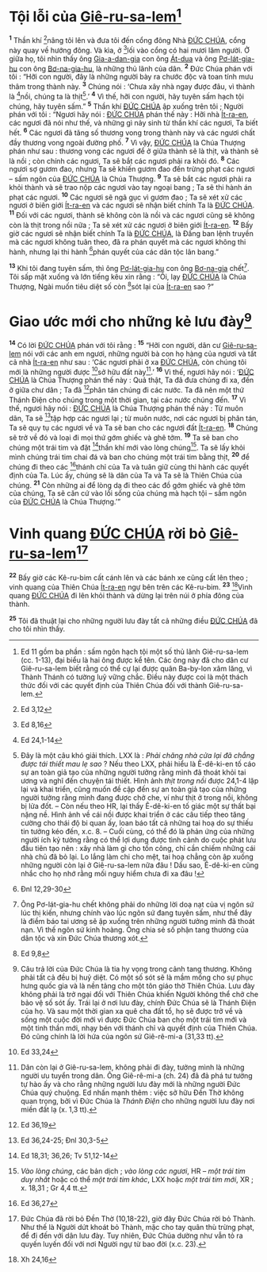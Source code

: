 # Tội lỗi của [Giê-ru-sa-lem]()[^1-ad5b2185-6669-4021-8eee-2981fefb2f1c]
<sup><b>1</b></sup> Thần khí [^1@-ad5b2185-6669-4021-8eee-2981fefb2f1c]nâng tôi lên và đưa tôi đến cổng đông Nhà [ĐỨC CHÚA](), cổng này quay về hướng đông. Và kìa, ở [^2@-ad5b2185-6669-4021-8eee-2981fefb2f1c]lối vào cổng có hai mươi lăm người. Ở giữa họ, tôi nhìn thấy ông [Gia-a-dan-gia]() con ông [Át-dua]() và ông [Pơ-lát-gia-hu]() con ông [Bơ-na-gia-hu](), là những thủ lãnh của dân. <sup><b>2</b></sup> Đức Chúa phán với tôi : “Hỡi con người, đây là những người bày ra chước độc và toan tính mưu thâm trong thành này. <sup><b>3</b></sup> Chúng nói : ‘Chưa xây nhà ngay được đâu, vì thành là [^3@-ad5b2185-6669-4021-8eee-2981fefb2f1c]nồi, chúng ta là thịt[^2-ad5b2185-6669-4021-8eee-2981fefb2f1c].’ <sup><b>4</b></sup> Vì thế, hỡi con người, hãy tuyên sấm hạch tội chúng, hãy tuyên sấm.” <sup><b>5</b></sup> Thần khí [ĐỨC CHÚA]() ập xuống trên tôi ; Người phán với tôi : “Ngươi hãy nói : [ĐỨC CHÚA]() phán thế này : Hỡi nhà [Ít-ra-en](), các ngươi đã nói như thế, và những gì nảy sinh từ thần khí các ngươi, Ta biết hết. <sup><b>6</b></sup> Các ngươi đã tăng số thương vong trong thành này và các ngươi chất đầy thương vong ngoài đường phố. <sup><b>7</b></sup> Vì vậy, [ĐỨC CHÚA]() là Chúa Thượng phán như sau : thương vong các ngươi để ở giữa thành sẽ là thịt, và thành sẽ là nồi ; còn chính các ngươi, Ta sẽ bắt các ngươi phải ra khỏi đó. <sup><b>8</b></sup> Các ngươi sợ gươm đao, nhưng Ta sẽ khiến gươm đao đến trừng phạt các ngươi – sấm ngôn của [ĐỨC CHÚA]() là Chúa Thượng. <sup><b>9</b></sup> Ta sẽ bắt các ngươi phải ra khỏi thành và sẽ trao nộp các ngươi vào tay ngoại bang ; Ta sẽ thi hành án phạt các ngươi. <sup><b>10</b></sup> Các ngươi sẽ ngã gục vì gươm đao ; Ta sẽ xét xử các ngươi ở biên giới [Ít-ra-en]() và các ngươi sẽ nhận biết chính Ta là [ĐỨC CHÚA](). <sup><b>11</b></sup> Đối với các ngươi, thành sẽ không còn là nồi và các ngươi cũng sẽ không còn là thịt trong nồi nữa ; Ta sẽ xét xử các ngươi ở biên giới [Ít-ra-en](). <sup><b>12</b></sup> Bấy giờ các ngươi sẽ nhận biết chính Ta là [ĐỨC CHÚA](), là Đấng ban lệnh truyền mà các ngươi không tuân theo, đã ra phán quyết mà các ngươi không thi hành, nhưng lại thi hành [^4@-ad5b2185-6669-4021-8eee-2981fefb2f1c]phán quyết của các dân tộc lân bang.”

<sup><b>13</b></sup> Khi tôi đang tuyên sấm, thì ông [Pơ-lát-gia-hu]() con ông [Bơ-na-gia]() chết[^3-ad5b2185-6669-4021-8eee-2981fefb2f1c]. Tôi sấp mặt xuống và lớn tiếng kêu xin rằng : “Ôi, lạy [ĐỨC CHÚA]() là Chúa Thượng, Ngài muốn tiêu diệt số còn [^5@-ad5b2185-6669-4021-8eee-2981fefb2f1c]sót lại của [Ít-ra-en]() sao ?”

# Giao ước mới cho những kẻ lưu đày[^4-ad5b2185-6669-4021-8eee-2981fefb2f1c]
<sup><b>14</b></sup> Có lời [ĐỨC CHÚA]() phán với tôi rằng : <sup><b>15</b></sup> “Hỡi con người, dân cư [Giê-ru-sa-lem]() nói với các anh em ngươi, những người bà con họ hàng của ngươi và tất cả nhà [Ít-ra-en]() như sau : ‘Các ngươi phải ở xa [ĐỨC CHÚA](), còn chúng tôi mới là những người được [^6@-ad5b2185-6669-4021-8eee-2981fefb2f1c]sở hữu đất này[^5-ad5b2185-6669-4021-8eee-2981fefb2f1c].’ <sup><b>16</b></sup> Vì thế, ngươi hãy nói : ‘[ĐỨC CHÚA]() là Chúa Thượng phán thế này : Quả thật, Ta đã đưa chúng đi xa, đến ở giữa chư dân ; Ta đã [^7@-ad5b2185-6669-4021-8eee-2981fefb2f1c]phân tán chúng đi các nước. Ta đã nên một thứ Thánh Điện cho chúng trong một thời gian, tại các nước chúng đến. <sup><b>17</b></sup> Vì thế, ngươi hãy nói : [ĐỨC CHÚA]() là Chúa Thượng phán thế này : Từ muôn dân, Ta sẽ [^8@-ad5b2185-6669-4021-8eee-2981fefb2f1c]tập hợp các ngươi lại ; từ muôn nước, nơi các ngươi bị phân tán, Ta sẽ quy tụ các ngươi về và Ta sẽ ban cho các ngươi đất [Ít-ra-en](). <sup><b>18</b></sup> Chúng sẽ trở về đó và loại đi mọi thứ gớm ghiếc và ghê tởm. <sup><b>19</b></sup> Ta sẽ ban cho chúng một trái tim và đặt [^9@-ad5b2185-6669-4021-8eee-2981fefb2f1c]thần khí mới vào lòng chúng[^6-ad5b2185-6669-4021-8eee-2981fefb2f1c]. Ta sẽ lấy khỏi mình chúng trái tim chai đá và ban cho chúng một trái tim bằng thịt, <sup><b>20</b></sup> để chúng đi theo các [^10@-ad5b2185-6669-4021-8eee-2981fefb2f1c]thánh chỉ của Ta và tuân giữ cùng thi hành các quyết định của Ta. Lúc ấy, chúng sẽ là dân của Ta và Ta sẽ là Thiên Chúa của chúng. <sup><b>21</b></sup> Còn những ai để lòng dạ đi theo các đồ gớm ghiếc và ghê tởm của chúng, Ta sẽ căn cứ vào lối sống của chúng mà hạch tội – sấm ngôn của [ĐỨC CHÚA]() là Chúa Thượng.’”

# Vinh quang [ĐỨC CHÚA]() rời bỏ [Giê-ru-sa-lem]()[^7-ad5b2185-6669-4021-8eee-2981fefb2f1c]
<sup><b>22</b></sup> Bấy giờ các Kê-ru-bim cất cánh lên và các bánh xe cũng cất lên theo ; vinh quang của Thiên Chúa [Ít-ra-en]() ngự bên trên các Kê-ru-bim. <sup><b>23</b></sup> [^11@-ad5b2185-6669-4021-8eee-2981fefb2f1c]Vinh quang [ĐỨC CHÚA]() đi lên khỏi thành và dừng lại trên núi ở phía đông của thành.

<sup><b>25</b></sup> Tôi đã thuật lại cho những người lưu đày tất cả những điều [ĐỨC CHÚA]() đã cho tôi nhìn thấy.

[^1-ad5b2185-6669-4021-8eee-2981fefb2f1c]: Ed 11 gồm ba phần : sấm ngôn hạch tội một số thủ lãnh Giê-ru-sa-lem (cc. 1-13), đại biểu là hai ông được kể tên. Các ông này đã cho dân cư Giê-ru-sa-lem biết rằng có thể cự lại được quân Ba-by-lon xâm lăng, vì Thành Thánh có tường luỹ vững chắc. Điều này được coi là một thách thức đối với các quyết định của Thiên Chúa đối với thành Giê-ru-sa-lem.
[^2-ad5b2185-6669-4021-8eee-2981fefb2f1c]: Đây là một câu khó giải thích. LXX là : *Phải chăng nhà cửa lại đã chẳng được tái thiết mau lẹ sao* ? Nếu theo LXX, phải hiểu là Ê-dê-ki-en tố cáo sự an toàn giả tạo của những người tưởng rằng mình đã thoát khỏi tai ương và nghĩ đến chuyện tái thiết. Hình ảnh *thịt trong nồi* được 24,1-4 lặp lại và khai triển, cũng muốn đề cập đến sự an toàn giả tạo của những người tưởng rằng mình đang được chở che, ví như thịt ở trong nồi, không bị lửa đốt. – Còn nếu theo HR, lại thấy Ê-dê-ki-en tố giác một sự thất bại nặng nề. Hình ảnh về cái nồi được khai triển ở các câu tiếp theo tăng cường cho thái độ bi quan ấy, loan báo tất cả những tai hoạ do sự thiếu tin tưởng kéo đến, x.c. 8. – Cuối cùng, có thể đó là phản ứng của những người ích kỷ tưởng rằng có thể lợi dụng được tình cảnh do cuộc phát lưu đầu tiên tạo nên : xây nhà làm gì cho tốn công, chỉ cần chiếm những cái nhà chủ đã bỏ lại. Lo lắng làm chi cho mệt, tai hoạ chẳng còn ập xuống những người còn lại ở Giê-ru-sa-lem nữa đâu ! Dầu sao, Ê-dê-ki-en cũng nhắc cho họ nhớ rằng mối nguy hiểm chưa đi xa đâu !
[^3-ad5b2185-6669-4021-8eee-2981fefb2f1c]: Ông Pơ-lát-gia-hu chết không phải do những lời doạ nạt của vị ngôn sứ lúc thị kiến, nhưng chính vào lúc ngôn sứ đang tuyên sấm, như thể đây là điềm báo tai ương sẽ ập xuống trên những người tưởng mình đã thoát nạn. Vì thế ngôn sứ kinh hoàng. Ông chia sẻ số phận tang thương của dân tộc và xin Đức Chúa thương xót.
[^4-ad5b2185-6669-4021-8eee-2981fefb2f1c]: Câu trả lời của Đức Chúa là tia hy vọng trong cảnh tang thương. Không phải tất cả đều bị huỷ diệt. Có một số sót sẽ là mầm mống cho sự phục hưng quốc gia và là nền tảng cho một tôn giáo thờ Thiên Chúa. Lưu đày không phải là trở ngại đối với Thiên Chúa khiến Người không thể chở che bảo vệ số sót ấy. Trái lại ở nơi lưu đày, chính Đức Chúa sẽ là Thánh Điện của họ. Và sau một thời gian xa quê cha đất tổ, họ sẽ được trở về và sống một cuộc đời mới vì được Đức Chúa ban cho một trái tim mới và một tinh thần mới, nhạy bén với thánh chỉ và quyết định của Thiên Chúa. Đó cũng chính là lời hứa của ngôn sứ Giê-rê-mi-a (31,33 tt).
[^5-ad5b2185-6669-4021-8eee-2981fefb2f1c]: Dân còn lại ở Giê-ru-sa-lem, không phải đi đày, tưởng mình là những người ưu tuyển trong dân. Ông Giê-rê-mi-a (ch. 24) đã đả phá tư tưởng tự hào ấy và cho rằng những người lưu đày mới là những người Đức Chúa quý chuộng. Ed nhấn mạnh thêm : việc sở hữu Đền Thờ không quan trọng, bởi vì Đức Chúa là *Thánh Điện* cho những người lưu đày nơi miền đất lạ (x. 1,3 tt).
[^6-ad5b2185-6669-4021-8eee-2981fefb2f1c]: *Vào lòng chúng*, các bản dịch ; *vào lòng các ngươi*, HR – *một trái tim duy nhất* hoặc có thể *một trái tim khác*, LXX hoặc *một trái tim mới*, XR ; x. 18,31 ; Gr 4,4 tt.
[^7-ad5b2185-6669-4021-8eee-2981fefb2f1c]: Đức Chúa đã rời bỏ Đền Thờ (10,18-22), giờ đây Đức Chúa rời bỏ Thành. Như thế là Người dứt khoát bỏ Thành, mặc cho tay quân thù trừng phạt, để đi đến với dân lưu đày. Tuy nhiên, Đức Chúa dường như vẫn tỏ ra quyến luyến đối với nơi Người ngự từ bao đời (x.c. 23).
[^1@-ad5b2185-6669-4021-8eee-2981fefb2f1c]: Ed 3,12
[^2@-ad5b2185-6669-4021-8eee-2981fefb2f1c]: Ed 8,16
[^3@-ad5b2185-6669-4021-8eee-2981fefb2f1c]: Ed 24,1-14
[^4@-ad5b2185-6669-4021-8eee-2981fefb2f1c]: Đnl 12,29-30
[^5@-ad5b2185-6669-4021-8eee-2981fefb2f1c]: Ed 9,8
[^6@-ad5b2185-6669-4021-8eee-2981fefb2f1c]: Ed 33,24
[^7@-ad5b2185-6669-4021-8eee-2981fefb2f1c]: Ed 36,19
[^8@-ad5b2185-6669-4021-8eee-2981fefb2f1c]: Ed 36,24-25; Đnl 30,3-5
[^9@-ad5b2185-6669-4021-8eee-2981fefb2f1c]: Ed 18,31; 36,26; Tv 51,12-14
[^10@-ad5b2185-6669-4021-8eee-2981fefb2f1c]: Ed 36,27
[^11@-ad5b2185-6669-4021-8eee-2981fefb2f1c]: Xh 24,16
